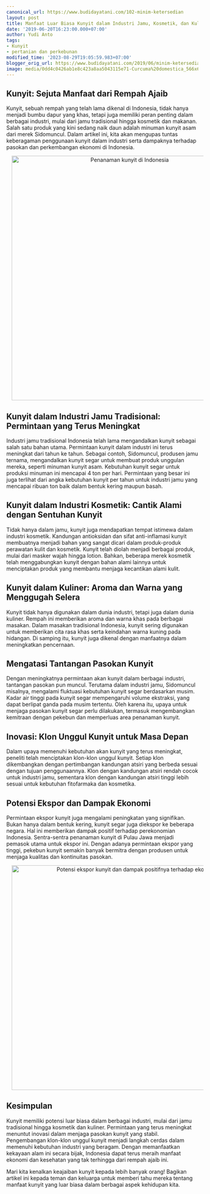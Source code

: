 ```yaml
---
canonical_url: https://www.budidayatani.com/102-minim-ketersedian
layout: post
title: Manfaat Luar Biasa Kunyit dalam Industri Jamu, Kosmetik, dan Kuliner
date: '2019-06-20T16:23:00.000+07:00'
author: Yudi Anto
tags:
- Kunyit
- pertanian dan perkebunan
modified_time: '2023-08-29T19:05:59.983+07:00'
blogger_orig_url: https://www.budidayatani.com/2019/06/minim-ketersedian-pasar-potensi-bisnis.html
image: media/0dd4c0426ab1e8c423a8aa5043115e71-Curcuma%20domestica_566x600.jpg
---
```

<h2>Kunyit: Sejuta Manfaat dari Rempah Ajaib</h2><p>Kunyit, sebuah rempah yang telah lama dikenal di Indonesia, tidak hanya menjadi bumbu dapur yang khas, tetapi juga memiliki peran penting dalam berbagai industri, mulai dari jamu tradisional hingga kosmetik dan makanan. Salah satu produk yang kini sedang naik daun adalah minuman kunyit asam dari merek Sidomuncul. Dalam artikel ini, kita akan mengupas tuntas keberagaman penggunaan kunyit dalam industri serta dampaknya terhadap pasokan dan perkembangan ekonomi di Indonesia.</p><div class="separator" style="clear: both; text-align: center;"><a href="https://blogger.googleusercontent.com/img/b/R29vZ2xl/AVvXsEgvWAot89EZZFWUQLPIE_ge8O9_3nzEHHuaX6fPEL3_FgZ2UEE-g3k8uf1iF8-1ePOipoAM9tOdUTx5cNWgFQCXBIeMdnvAbZ_rcwOSWHqXMcK_LC3riXmEkcs53CLFBLEhZbbmhlfLLx9pSMEPeE5NJDhHvygKLe21dqToXm17rZW66NdWsTw1UpzhyDHW/s600/Curcuma%20domestica_566x600.jpg" imageanchor="1" style="margin-left: 1em; margin-right: 1em;"><img alt="Penanaman kunyit di Indonesia" border="0" data-original-height="600" data-original-width="566" height="640" src="https://blogger.googleusercontent.com/img/b/R29vZ2xl/AVvXsEgvWAot89EZZFWUQLPIE_ge8O9_3nzEHHuaX6fPEL3_FgZ2UEE-g3k8uf1iF8-1ePOipoAM9tOdUTx5cNWgFQCXBIeMdnvAbZ_rcwOSWHqXMcK_LC3riXmEkcs53CLFBLEhZbbmhlfLLx9pSMEPeE5NJDhHvygKLe21dqToXm17rZW66NdWsTw1UpzhyDHW/w604-h640/Curcuma%20domestica_566x600.jpg" title="Inovasi dalam pasokan kunyit" width="604" /></a></div><h2>Kunyit dalam Industri Jamu Tradisional: Permintaan yang Terus Meningkat</h2><p>Industri jamu tradisional Indonesia telah lama mengandalkan kunyit sebagai salah satu bahan utama. Permintaan kunyit dalam industri ini terus meningkat dari tahun ke tahun. Sebagai contoh, Sidomuncul, produsen jamu ternama, mengandalkan kunyit segar untuk membuat produk unggulan mereka, seperti minuman kunyit asam. Kebutuhan kunyit segar untuk produksi minuman ini mencapai 4 ton per hari. Permintaan yang besar ini juga terlihat dari angka kebutuhan kunyit per tahun untuk industri jamu yang mencapai ribuan ton baik dalam bentuk kering maupun basah.</p><h2>Kunyit dalam Industri Kosmetik: Cantik Alami dengan Sentuhan Kunyit</h2><p>Tidak hanya dalam jamu, kunyit juga mendapatkan tempat istimewa dalam industri kosmetik. Kandungan antioksidan dan sifat anti-inflamasi kunyit membuatnya menjadi bahan yang sangat dicari dalam produk-produk perawatan kulit dan kosmetik. Kunyit telah diolah menjadi berbagai produk, mulai dari masker wajah hingga lotion. Bahkan, beberapa merek kosmetik telah menggabungkan kunyit dengan bahan alami lainnya untuk menciptakan produk yang membantu menjaga kecantikan alami kulit.</p><h2>Kunyit dalam Kuliner: Aroma dan Warna yang Menggugah Selera</h2><p>Kunyit tidak hanya digunakan dalam dunia industri, tetapi juga dalam dunia kuliner. Rempah ini memberikan aroma dan warna khas pada berbagai masakan. Dalam masakan tradisional Indonesia, kunyit sering digunakan untuk memberikan cita rasa khas serta keindahan warna kuning pada hidangan. Di samping itu, kunyit juga dikenal dengan manfaatnya dalam meningkatkan pencernaan.</p><h2>Mengatasi Tantangan Pasokan Kunyit</h2><p>Dengan meningkatnya permintaan akan kunyit dalam berbagai industri, tantangan pasokan pun muncul. Terutama dalam industri jamu, Sidomuncul misalnya, mengalami fluktuasi kebutuhan kunyit segar berdasarkan musim. Kadar air tinggi pada kunyit segar mempengaruhi volume ekstraksi, yang dapat berlipat ganda pada musim tertentu. Oleh karena itu, upaya untuk menjaga pasokan kunyit segar perlu dilakukan, termasuk mengembangkan kemitraan dengan pekebun dan memperluas area penanaman kunyit.</p><h2>Inovasi: Klon Unggul Kunyit untuk Masa Depan</h2><p>Dalam upaya memenuhi kebutuhan akan kunyit yang terus meningkat, peneliti telah menciptakan klon-klon unggul kunyit. Setiap klon dikembangkan dengan pertimbangan kandungan atsiri yang berbeda sesuai dengan tujuan penggunaannya. Klon dengan kandungan atsiri rendah cocok untuk industri jamu, sementara klon dengan kandungan atsiri tinggi lebih sesuai untuk kebutuhan fitofarmaka dan kosmetika.</p><h2>Potensi Ekspor dan Dampak Ekonomi</h2><p>Permintaan ekspor kunyit juga mengalami peningkatan yang signifikan. Bukan hanya dalam bentuk kering, kunyit segar juga diekspor ke beberapa negara. Hal ini memberikan dampak positif terhadap perekonomian Indonesia. Sentra-sentra penanaman kunyit di Pulau Jawa menjadi pemasok utama untuk ekspor ini. Dengan adanya permintaan ekspor yang tinggi, pekebun kunyit semakin banyak bermitra dengan produsen untuk menjaga kualitas dan kontinuitas pasokan.</p><div class="separator" style="clear: both; text-align: center;"><a href="https://blogger.googleusercontent.com/img/b/R29vZ2xl/AVvXsEicgZTZ_HkFkP4OHAqBF6X0oXWV_iYDmCUksyushykYRLQT0kM5GC-RkPpQ3fF0ssEtl8ezyq7len5b1sdO1kQQUs0pbmaJ1PBtMPHGoxuGEbTq9Dq-Y7Au8BV-fNSs5rS_V4PAT6A3HAlhLFsx25DCJPS25_2uBf4hUlji5nx1JMXCa_jXTr3QO_3mpL_f/s654/Curcuma%20domestica_654x600.jpg" imageanchor="1" style="margin-left: 1em; margin-right: 1em;"><img alt="Potensi ekspor kunyit dan dampak positifnya terhadap ekonomi" border="0" data-original-height="600" data-original-width="654" height="588" src="https://blogger.googleusercontent.com/img/b/R29vZ2xl/AVvXsEicgZTZ_HkFkP4OHAqBF6X0oXWV_iYDmCUksyushykYRLQT0kM5GC-RkPpQ3fF0ssEtl8ezyq7len5b1sdO1kQQUs0pbmaJ1PBtMPHGoxuGEbTq9Dq-Y7Au8BV-fNSs5rS_V4PAT6A3HAlhLFsx25DCJPS25_2uBf4hUlji5nx1JMXCa_jXTr3QO_3mpL_f/w640-h588/Curcuma%20domestica_654x600.jpg" width="640" /></a></div><h2>Kesimpulan</h2><p>Kunyit memiliki potensi luar biasa dalam berbagai industri, mulai dari jamu tradisional hingga kosmetik dan kuliner. Permintaan yang terus meningkat menuntut inovasi dalam menjaga pasokan kunyit yang stabil. Pengembangan klon-klon unggul kunyit menjadi langkah cerdas dalam memenuhi kebutuhan industri yang beragam. Dengan memanfaatkan kekayaan alam ini secara bijak, Indonesia dapat terus meraih manfaat ekonomi dan kesehatan yang tak terhingga dari rempah ajaib ini.</p><p>Mari kita kenalkan keajaiban kunyit kepada lebih banyak orang! Bagikan artikel ini kepada teman dan keluarga untuk memberi tahu mereka tentang manfaat kunyit yang luar biasa dalam berbagai aspek kehidupan kita.</p>